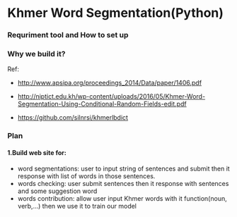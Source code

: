 # Khmer Word Segmentation(Python)

### Requriment tool and How to set up


### Why we build it?


Ref:

- http://www.apsipa.org/proceedings_2014/Data/paper/1406.pdf

- http://niptict.edu.kh/wp-content/uploads/2016/05/Khmer-Word-Segmentation-Using-Conditional-Random-Fields-edit.pdf

- https://github.com/silnrsi/khmerlbdict

### Plan
#### 1.Build web site for:
- word segmentations: user to input string of sentences and submit then it response with list of words in those sentences.
- words checking: user submit sentences then it response with sentences and some suggestion word
- words contribution: allow user input Khmer words with it function(noun, verb,...) then we use it to train our model

<!--
- Fit word into model
- English, other beside khmer words
- Number

- Read word from file
- Remove space from text
- Splite word into charater
- Fit into Trie node.

- It should know Khmer words or not khmer words(English or other ..)
 -->
